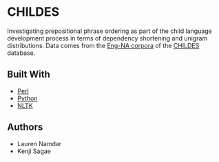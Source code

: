 # CHILDES

Investigating prepositional phrase ordering as part of the child language development process in terms of dependency shortening and unigram distributions. Data comes from the [Eng-NA corpora](http://childes.talkbank.org/access/Eng-NA/) of the [CHILDES](http://childes.talkbank.org/) database.

## Built With

* [Perl](https://www.perl.org/) 
* [Python](https://www.python.org/)
* [NLTK](http://www.nltk.org/) 

## Authors

* Lauren Namdar
* Kenji Sagae
